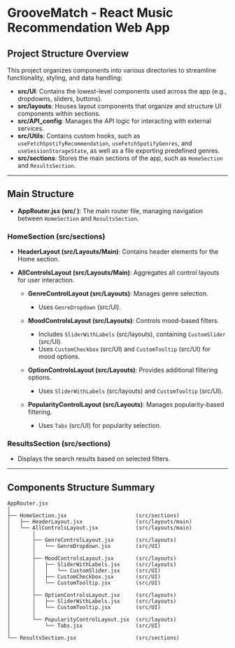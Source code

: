 # GrooveMatch - React Music Recommendation Web App

## Project Structure Overview

This project organizes components into various directories to streamline functionality, styling, and data handling:

- **src/UI**: Contains the lowest-level components used across the app (e.g., dropdowns, sliders, buttons).
- **src/layouts**: Houses layout components that organize and structure UI components within sections.
- **src/API_config**: Manages the API logic for interacting with external services.
- **src/Utils**: Contains custom hooks, such as `useFetchSpotifyRecommendation`, `useFetchSpotifyGenres`, and `useSessionStorageState`, as well as a file exporting predefined genres.
- **src/sections**: Stores the main sections of the app, such as `HomeSection` and `ResultsSection`.

---

## Main Structure

- **AppRouter.jsx (src/ )**: The main router file, managing navigation between `HomeSection` and `ResultsSection`.

### HomeSection (src/sections)
- **HeaderLayout (src/Layouts/Main)**: Contains header elements for the Home section.
- **AllControlsLayout (src/Layouts/Main)**: Aggregates all control layouts for user interaction.

    - **GenreControlLayout (src/Layouts)**: Manages genre selection.
        - Uses `GenreDropdown` (src/UI).

    - **MoodControlsLayout (src/Layouts)**: Controls mood-based filters.
        - Includes `SliderWithLabels` (src/layouts), containing `CustomSlider` (src/UI).
        - Uses `CustomCheckbox` (src/UI) and `CustomTooltip` (src/UI) for mood options.

    - **OptionControlsLayout (src/Layouts)**: Provides additional filtering options.
        - Uses `SliderWithLabels` (src/layouts) and `CustomTooltip` (src/UI).

    - **PopularityControlLayout (src/Layouts)**: Manages popularity-based filtering.
        - Uses `Tabs` (src/UI) for popularity selection.

### ResultsSection (src/sections)
- Displays the search results based on selected filters.

---

## Components Structure Summary
```plaintext
AppRouter.jsx
│
├── HomeSection.jsx                      (src/sections)
│   ├── HeaderLayout.jsx                 (src/layouts/main)
│   └── AllControlsLayout.jsx            (src/layouts/main)
│       │
│       ├── GenreControlLayout.jsx       (src/layouts)
│       │   └── GenreDropdown.jsx        (src/UI)
│       │
│       ├── MoodControlsLayout.jsx       (src/layouts)
│       │   ├── SliderWithLabels.jsx     (src/layouts)
│       │   │   └── CustomSlider.jsx     (src/UI)
│       │   ├── CustomCheckbox.jsx       (src/UI)
│       │   └── CustomTooltip.jsx        (src/UI)
│       │
│       ├── OptionControlsLayout.jsx     (src/layouts)
│       │   ├── SliderWithLabels.jsx     (src/layouts)
│       │   └── CustomTooltip.jsx        (src/UI)
│       │
│       └── PopularityControlLayout.jsx  (src/layouts)
│           └── Tabs.jsx                 (src/UI)
│
└── ResultsSection.jsx                   (src/sections)
